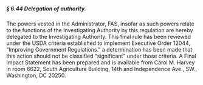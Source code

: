 ##### § 6.44 Delegation of authority. #####

The powers vested in the Administrator, FAS, insofar as such powers relate to the functions of the Investigating Authority by this regulation are hereby delegated to the Investigating Authority. This final rule has been reviewed under the USDA criteria established to implement Executive Order 12044, “Improving Government Regulations.” a determination has been made that this action should not be classified “significant” under those criteria. A Final Impact Statement has been prepared and is available from Carol M. Harvey in room 6622, South Agriculture Building, 14th and Independence Ave., SW., Washington, DC 20250.